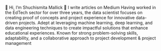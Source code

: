 👋 Hi, I’m Shuchismita Mallick
📝 I write articles on Medium
Having worked in the EdTech sector for over three years, the data scientist focuses on creating proof of concepts and project experience for innovative data-driven projects.
Adept at leveraging machine learning, deep learning, and data engineering techniques to create impactful solutions that enhance educational experiences.
Known for strong problem-solving skills, adaptability, and a collaborative approach to project development & project management

